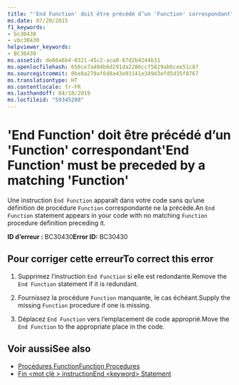 ```yaml
---
title: "'End Function' doit être précédé d’un 'Function' correspondant"
ms.date: 07/20/2015
f1_keywords:
- bc30430
- vbc30430
helpviewer_keywords:
- BC30430
ms.assetid: de66a6b4-0321-45c2-aca0-87d2b4244b31
ms.openlocfilehash: 656ce7a404b6d291da2286ccf5829ab6cee51c87
ms.sourcegitcommit: 0be8a279af6d8a43e03141e349d3efd5d35f8767
ms.translationtype: HT
ms.contentlocale: fr-FR
ms.lasthandoff: 04/18/2019
ms.locfileid: "59345298"
---
```

# <a name="end-function-must-be-preceded-by-a-matching-function"></a><span data-ttu-id="96829-102">'End Function' doit être précédé d’un 'Function' correspondant</span><span class="sxs-lookup"><span data-stu-id="96829-102">'End Function' must be preceded by a matching 'Function'</span></span>
<span data-ttu-id="96829-103">Une instruction `End Function` apparaît dans votre code sans qu’une définition de procédure `Function` correspondante ne la précède.</span><span class="sxs-lookup"><span data-stu-id="96829-103">An `End Function` statement appears in your code with no matching `Function` procedure definition preceding it.</span></span>  
  
 <span data-ttu-id="96829-104">**ID d’erreur :** BC30430</span><span class="sxs-lookup"><span data-stu-id="96829-104">**Error ID:** BC30430</span></span>  
  
## <a name="to-correct-this-error"></a><span data-ttu-id="96829-105">Pour corriger cette erreur</span><span class="sxs-lookup"><span data-stu-id="96829-105">To correct this error</span></span>  
  
1. <span data-ttu-id="96829-106">Supprimez l’instruction `End Function` si elle est redondante.</span><span class="sxs-lookup"><span data-stu-id="96829-106">Remove the `End Function` statement if it is redundant.</span></span>  
  
2. <span data-ttu-id="96829-107">Fournissez la procédure `Function` manquante, le cas échéant.</span><span class="sxs-lookup"><span data-stu-id="96829-107">Supply the missing `Function` procedure if one is missing.</span></span>  
  
3. <span data-ttu-id="96829-108">Déplacez `End Function` vers l’emplacement de code approprié.</span><span class="sxs-lookup"><span data-stu-id="96829-108">Move the `End Function` to the appropriate place in the code.</span></span>  
  
## <a name="see-also"></a><span data-ttu-id="96829-109">Voir aussi</span><span class="sxs-lookup"><span data-stu-id="96829-109">See also</span></span>

- [<span data-ttu-id="96829-110">Procédures Function</span><span class="sxs-lookup"><span data-stu-id="96829-110">Function Procedures</span></span>](../../visual-basic/programming-guide/language-features/procedures/function-procedures.md)
- [<span data-ttu-id="96829-111">Fin \<mot clé > instruction</span><span class="sxs-lookup"><span data-stu-id="96829-111">End \<keyword> Statement</span></span>](../../visual-basic/language-reference/statements/end-keyword-statement.md)
